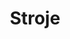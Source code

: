 ---
layouttitle: "Stroje"
title: "Stroje"
description: "Vitajte v našej sekcii s najmodernejšími strojmi, kde sa precíznosť a inovácia spájajú, aby priviedli vaše projekty k životu. V našej spoločnosti sme hrdí na to, že ponúkame komplexnú škálu služieb, z ktorých každá je poháňaná špičkovou flotilou špecializovaných strojov."
---